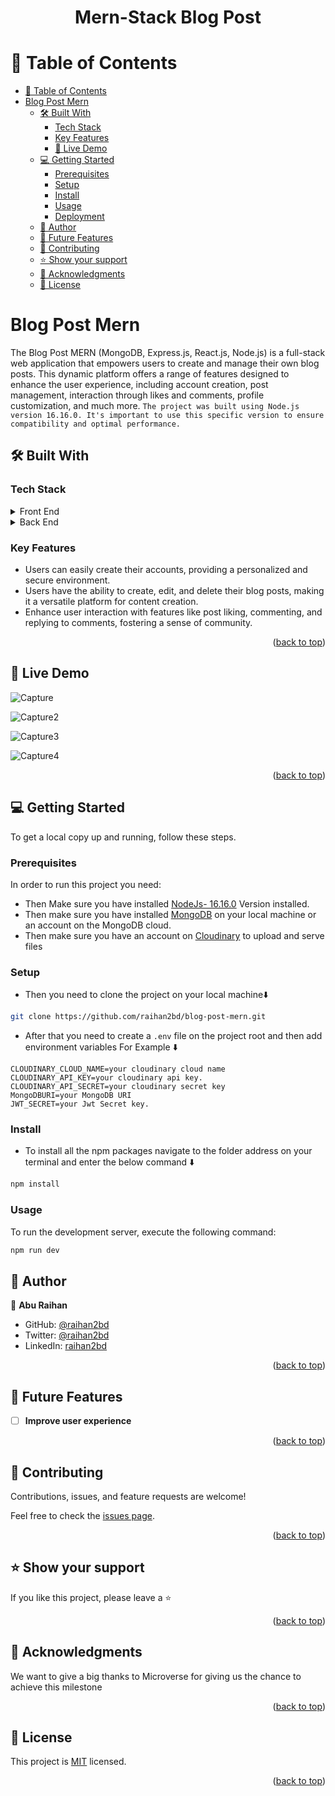 <a name="readme-top"></a>
<h1 align='center'>Mern-Stack Blog Post</h1>


# 📗 Table of Contents

- [📗 Table of Contents](#-table-of-contents)
- [ Blog Post Mern ](#-My-Blog-App-)
  - [🛠 Built With ](#-built-with-)
    - [Tech Stack ](#tech-stack-)
    - [Key Features ](#key-features-)
    - [🚀 Live Demo](#live-demo)
  - [💻 Getting Started ](#-getting-started-)
    - [Prerequisites](#prerequisites)
    - [Setup](#setup)
    - [Install](#install)
    - [Usage](#usage)
    - [Deployment](#deployment)
  - [👥 Author ](#-author-)
  - [🔭 Future Features ](#-future-features-)
  - [🤝 Contributing ](#-contributing-)
  - [⭐️ Show your support ](#️-show-your-support-)
  - [🙏 Acknowledgments ](#-acknowledgments-)
  - [📝 License ](#-license-)


# Blog Post Mern <a name="about-project"></a>
The Blog Post MERN (MongoDB, Express.js, React.js, Node.js) is a full-stack web application that empowers users to create and manage their own blog posts. This dynamic platform offers a range of features designed to enhance the user experience, including account creation, post management, interaction through likes and comments, profile customization, and much more. `The project was built using Node.js version 16.16.0. It's important to use this specific version to ensure compatibility and optimal performance.`

## 🛠 Built With <a name="built-with"></a>
### Tech Stack <a name="tech-stack"></a>

<details>
  <summary>Front End</summary>
  <ul>
    <li>React</li>
    <li>Redux</li>
    <li>JavaScript</li>
    <li>Html</li>
    <li>CSS</li>
  </ul>
</details>

<details>
  <summary>Back End</summary>
  <ul>
    <li>Nodejs</li>
    <li>MongoDB</li>
    <li>Expressjs</li>
    <li>JWT Authentication</li>
  </ul>
</details>


### Key Features <a name="key-features"></a>

- Users can easily create their accounts, providing a personalized and secure environment.
- Users have the ability to create, edit, and delete their blog posts, making it a versatile platform for content creation.
- Enhance user interaction with features like post liking, commenting, and replying to comments, fostering a sense of community.

<p align="right">(<a href="#readme-top">back to top</a>)</p>

## 🚀 Live Demo <a name="live-demo"></a>

![Capture](https://user-images.githubusercontent.com/35267447/269034821-66e51500-e8c4-40c3-b58b-3652cabd6eb1.PNG)

![Capture2](https://user-images.githubusercontent.com/35267447/269034722-77961d65-c246-405f-a06e-37b097a35154.PNG)

![Capture3](https://github-production-user-asset-6210df.s3.amazonaws.com/35267447/269034795-af810ed3-927b-4603-ac07-7f1e9e168d9c.PNG)

![Capture4](https://github-production-user-asset-6210df.s3.amazonaws.com/35267447/269034808-34513bd8-e43c-44b9-a58d-f9c16cade6ea.PNG)

  

<p align="right">(<a href="#readme-top">back to top</a>)</p>

## 💻 Getting Started <a name="getting-started"></a>

To get a local copy up and running, follow these steps.

### Prerequisites

In order to run this project you need:
- Then Make sure you have installed [NodeJs- 16.16.0](https://nodejs.org) Version installed.
- Then make sure you have installed [MongoDB](https//:mongodb.com) on your local machine or an account on the MongoDB cloud.
- Then make sure you have an account on [Cloudinary](https://cloudinary.com/) to upload and serve files

### Setup

- Then you need to clone the project on your local machine⬇️
``` bash
git clone https://github.com/raihan2bd/blog-post-mern.git
```
- After that you need to create a `.env` file on the project root and then add environment variables For Example ⬇️
```
CLOUDINARY_CLOUD_NAME=your cloudinary cloud name
CLOUDINARY_API_KEY=your cloudinary api key.
CLOUDINARY_API_SECRET=your cloudinary secret key
MongoDBURI=your MongoDB URI
JWT_SECRET=your Jwt Secret key.
```
### Install

- To install all the npm packages navigate to the folder address on your terminal and enter the below command ⬇️
``` bash
npm install
```

### Usage

To run the development server, execute the following command:

```sh
npm run dev
```

## 👥 Author <a name="author"></a>

👤 **Abu Raihan**

- GitHub: [@raihan2bd](https://github.com/raihan2bd)
- Twitter: [@raihan2bd](https://twitter.com/raihan2bd)
- LinkedIn: [raihan2bd](https://linkedin.com/in/raihan2bd)

<p align="right">(<a href="#readme-top">back to top</a>)</p>


## 🔭 Future Features <a name="future-features"></a>

- [ ] **Improve user experience**

<p align="right">(<a href="#readme-top">back to top</a>)</p>


## 🤝 Contributing <a name="contributing"></a>

Contributions, issues, and feature requests are welcome!

Feel free to check the [issues page](https://github.com/raihan2bd/blog-post-mern/issues).

<p align="right">(<a href="#readme-top">back to top</a>)</p>


## ⭐️ Show your support <a name="support"></a>

If you like this project, please leave a ⭐️

<p align="right">(<a href="#readme-top">back to top</a>)</p>


## 🙏 Acknowledgments <a name="acknowledgements"></a>

We want to give a big thanks to Microverse for giving us the chance to achieve this milestone

<p align="right">(<a href="#readme-top">back to top</a>)</p>


## 📝 License <a name="license"></a>

This project is [MIT](./LICENSE) licensed.

<p align="right">(<a href="#readme-top">back to top</a>)</p>
